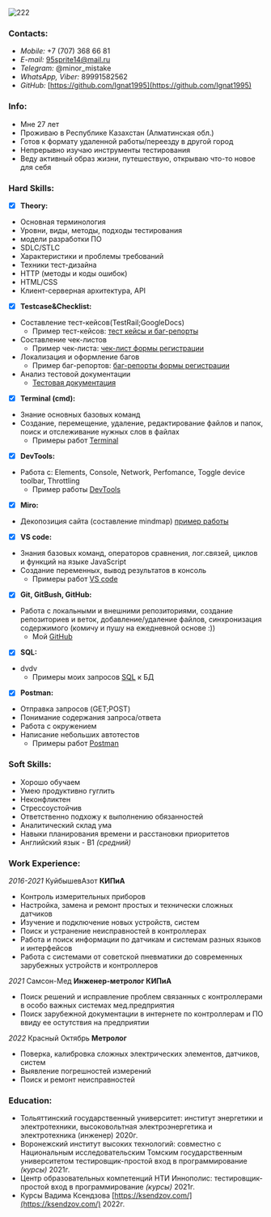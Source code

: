    ![222](https://user-images.githubusercontent.com/116075812/200736930-4f2e34e1-045f-49bf-b153-1a4d0103a82a.png)

### Contacts:                                      

- *Mobile:* +7 (707) 368 66 81                                                   
- *E-mail:* 95sprite14@mail.ru                                 
- *Telegram:* @minor_mistake
- *WhatsApp, Viber:* 89991582562
- *GitHub:* [https://github.com/Ignat1995](https://github.com/Ignat1995) 

### Info:
- Мне 27 лет
- Проживаю в Республике Казахстан (Алматинская обл.)
- Готов к формату удаленной работы/переезду в другой город
- Непрерывно изучаю инструменты тестирования
- Веду активный образ жизни, путешествую, открываю что-то новое для себя

### Hard Skills:
- [x] **Theory:**
- Основная терминология 
- Уровни, виды, методы, подходы тестирования
- модели разработки ПО
- SDLC/STLC
- Характеристики и проблемы требований
- Техники тест-дизайна
- HTTP (методы и коды ошибок)
- HTML/CSS
- Клиент-серверная архитектура, API 

- [x] **Testcase&Checklist:**
- Составление тест-кейсов(TestRail;GoogleDocs)
  - Пример тест-кейсов: [тест кейсы и баг-репорты](https://docs.google.com/spreadsheets/d/1pREPjtdDtNXB-LLr9hpVTsbWP8frbFp_e21R-rZiIYc/edit#gid=0)
- Составление чек-листов
  - Пример чек-листа: [чек-лист формы регистрации](https://docs.google.com/spreadsheets/d/1mYV1ti2Fw7lQYTqO0oiKyAfg9qxLwm0aevDk0C9kxSo/edit#gid=0)
- Локализация и оформление багов
  - Пример баг-репортов: [баг-репорты формы регистрации](https://docs.google.com/spreadsheets/d/1mYV1ti2Fw7lQYTqO0oiKyAfg9qxLwm0aevDk0C9kxSo/edit#gid=753364274)
- Анализ тестовой документации
  - [Тестовая документация](https://docs.google.com/document/d/1jGF0tq0qTNDjJHcJM9VDKCMQIVS7e66vuE1ftSDAY3c/edit)
- [x] **Terminal (cmd):**
- Знание основных базовых команд
- Создание, перемещение, удаление, редактирование файлов и папок, поиск и отслеживание нужных слов в файлах
  - Примеры работ [Terminal](https://github.com/Ignat1995/Terminal)
- [x] **DevTools:**
- Работа с: Elements, Console, Network, Perfomance, Toggle device toolbar, Throttling
  - Пример работы [DevTools](https://disk.yandex.ru/i/j0wKj1PjWvB6iA)
 
- [x] **Miro:**
- Декопозиция сайта (составление mindmap) [пример работы](https://drive.google.com/file/d/117H3i5yWS2pNNsyYBocC0O7b2I8ZUCZn/view?usp=sharing)

- [x] **VS code:** 
- Знания базовых команд, операторов сравнения, лог.связей, циклов и функций на языке JavaScript
- Создание переменных, вывод результатов в консоль
  - Примеры работ [VS code](https://github.com/Ignat1995/JS-code)
- [x] **Git, GitBush, GitHub:**
- Работа с локальными и внешними репозиториями, создание репозиториев и веток, добавление/удаление файлов, синхронизация содержимого (комичу и пушу на ежедневной основе :))
  - Мой [GitHub](https://github.com/Ignat1995)
- [x] **SQL:**
- dvdv
  - Примеры моих запросов [SQL](https://docs.google.com/spreadsheets/d/1ChpphQoKn7e6SGdO7j6_WwY_SONM7A4rSzohOop9ZwA/edit#gid=0)  к БД 
- [x] **Postman:**
- Отправка запросов (GET;POST)
- Понимание содержания запроса/ответа
- Работа с окружением
- Написание небольших автотестов 
  - Примеры работ [Postman](https://github.com/Ignat1995/Postman)

### Soft Skills:
- Хорошо обучаем
- Умею продуктивно гуглить
- Неконфликтен
- Стрессоустойчив
- Ответственно подхожу к выполнению обязанностей
- Аналитический склад ума
- Навыки планирования времени и расстановки приоритетов
- Английский язык - В1 *(средний)*

### Work Experience:
*2016-2021* КуйбышевАзот **КИПиА**
- Контроль измерительных приборов
- Настройка, замена и ремонт простых и технически сложных датчиков
- Изучение и подключение новых устройств, систем
- Поиск и устранение неисправностей в контроллерах
- Работа и поиск информации по датчикам и системам разных языков и интерфейсов 
- Работа с системами от советской пневматики до современных зарубежных устройств и контроллеров

*2021* Самсон-Мед **Инженер-метролог КИПиА**
- Поиск решений и исправление проблем связанных с контроллерами в особо важных системах мед.предприятия
- Поиск зарубежной документации в интернете по контроллерам и ПО ввиду ее остутствия на предприятии

*2022* Красный Октябрь **Метролог**
- Поверка, калибровка сложных электрических элементов, датчиков, систем 
- Выявление погрешностей измерений
- Поиск и ремонт неисправностей

### Education:
- Тольяттинский государственный университет:
институт энергетики и электротехники, высоковольтная электроэнергетика и электротехника
(инженер) 2020г.
- Воронежский институт высоких технологий:
совместно с Национальным исследовательским Томским государственным университетом тестировщик-простой вход в программирование *(курсы)* 2021г.
- Центр образовательных компетенций НТИ
Иннополис: тестировщик-простой вход в программирование *(курсы)* 2021г.
- Курсы Вадима Ксендзова [https://ksendzov.com/](https://ksendzov.com/) 2022г.








